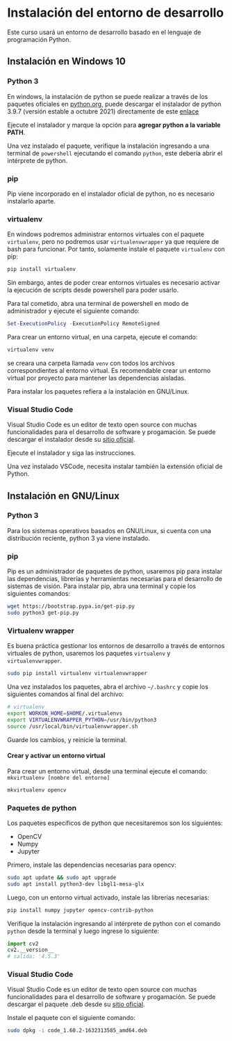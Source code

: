 # Instalación del entorno de desarrollo

Este curso usará un entorno de desarrollo basado en el lenguaje de programación Python.

## Instalación en Windows 10

### Python 3

En windows, la instalación de python se puede realizar a través de los paquetes oficiales en [python.org](https://python.org), puede descargar el instalador de python 3.9.7 (versión estable a octubre 2021) directamente de este [enlace](https://www.python.org/ftp/python/3.9.7/python-3.9.7-amd64.exe)

Ejecute el instalador y marque la opción para **agregar python a la variable PATH**.

Una vez instalado el paquete, verifique la instalación ingresando a una terminal de `powershell` ejecutando el comando `python`, este debería abrir el intérprete de python.


### pip

Pip viene incorporado en el instalador oficial de python, no es necesario instalarlo aparte.

### virtualenv

En windows podremos administrar entornos virtuales con el paquete `virtualenv`, pero no podremos usar `virtualenvwrapper` ya que requiere de bash para funcionar. Por tanto, solamente instale el paquete `virtualenv` con pip:

```powershell
pip install virtualenv
```

Sin embargo, antes de poder crear entornos virtuales es necesario activar la ejecución de scripts desde powershell para poder usarlo. 

Para tal cometido, abra una terminal de powershell en modo de administrador y ejecute el siguiente comando:

```powershell
Set-ExecutionPolicy -ExecutionPolicy RemoteSigned
```

Para crear un entorno virtual, en una carpeta, ejecute el comando:

```powershell
virtualenv venv
```

se creara una carpeta llamada `venv` con todos los archivos correspondientes al entorno virtual. Es recomendable crear un entorno virtual por proyecto para mantener las dependencias aisladas.

Para instalar los paquetes refiera a la instalación en GNU/Linux.

### Visual Studio Code

Visual Studio Code es un editor de texto open source con muchas funcionalidades para el desarrollo de software y progamación. Se puede descargar el instalador desde su [sitio oficial](https://code.visualstudio.com/download).

Ejecute el instalador y siga las instrucciones.

Una vez instalado VSCode, necesita instalar también la extensión oficial de Python.


## Instalación en GNU/Linux

### Python 3

Para los sistemas operativos basados en GNU/Linux, si cuenta con una distribución reciente, python 3 ya viene instalado. 

### pip

Pip es un administrador de paquetes de python, usaremos pip para instalar las dependencias, librerías y herramientas necesarias para el desarrollo de sistemas de visión. Para instalar pip, abra una terminal y copie los siguientes comandos:

```bash
wget https://bootstrap.pypa.io/get-pip.py
sudo python3 get-pip.py
```

### Virtualenv wrapper

Es buena práctica gestionar los entornos de desarrollo a través de entornos virtuales de python, usaremos los paquetes `virtualenv` y `virtualenvwrapper`.

```bash
sudo pip install virtualenv virtualenvwrapper
```

Una vez instalados los paquetes, abra el archivo `~/.bashrc` y copie los siguientes comandos al final del archivo:

```bash
# virtualenv
export WORKON_HOME=$HOME/.virtualenvs
export VIRTUALENVWRAPPER_PYTHON=/usr/bin/python3
source /usr/local/bin/virtualenvwrapper.sh
```

Guarde los cambios, y reinicie la terminal.

#### Crear y activar un entorno virtual

Para crear un entorno virtual, desde una terminal ejecute el comando: `mkvirtualenv [nombre del entorno]`

```bash
mkvirtualenv opencv
```

### Paquetes de python

Los paquetes específicos de python que necesitaremos son los siguientes:

  - OpenCV
  - Numpy
  - Jupyter

Primero, instale las dependencias necesarias para opencv:

```bash
sudo apt update && sudo apt upgrade
sudo apt install python3-dev libgl1-mesa-glx
```

Luego, con un entorno virtual activado, instale las librerías necesarias:

```bash
pip install numpy jupyter opencv-contrib-python
```

Verifique la instalación ingresando al intérprete de python con el comando `python` desde la terminal y luego ingrese lo siguiente:

```python
import cv2
cv2.__version__
# salida: '4.5.3'
```

### Visual Studio Code

Visual Studio Code es un editor de texto open source con muchas funcionalidades para el desarrollo de software y progamación. Se puede descargar el paquete .deb desde su [sitio oficial](https://code.visualstudio.com/download).

Instale el paquete con el siguiente comando:

```bash
sudo dpkg -i code_1.60.2-1632313585_amd64.deb
```